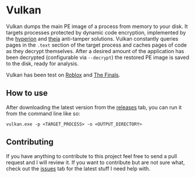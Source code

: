 # Vulkan
Vulkan dumps the main PE image of a process from memory to your disk. It targets processes protected by dynamic code encryption, implemented by the [hyperion](https://roblox.fandom.com/wiki/Hyperion) and [theia](https://reversingthread.info/index.php/2024/01/10/the-finals-defeating-theia-packer/) anti-tamper solutions. Vulkan constantly queries pages in the `.text` section of the target process and caches pages of code as they decrypt themselves. After a desired amount of the application has been decrypted (configurable via `--decrypt`) the restored PE image is saved to the disk, ready for analysis.

Vulkan has been test on [Roblox](https://roblox.com) and [The Finals](https://www.reachthefinals.com/).

## How to use
After downloading the latest version from the [releases](https://github.com/atrexus/vulkan/releases) tab, you can run it from the command line like so:
```
vulkan.exe -p <TARGET_PROCESS> -o <OUTPUT_DIRECTORY>
```

## Contributing
If you have anything to contribute to this project feel free to send a pull request and I will review it. If you want to contribute but are not sure what, check out the [issues](https://github.com/atrexus/vulkan/issues) tab for the latest stuff I need help with.
